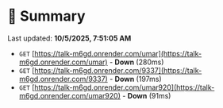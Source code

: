 # 📖 Summary
Last updated: **10/5/2025, 7:51:05 AM**

- `GET` [https://talk-m6gd.onrender.com/umar](https://talk-m6gd.onrender.com/umar) - **Down** (280ms)
- `GET` [https://talk-m6gd.onrender.com/9337](https://talk-m6gd.onrender.com/9337) - **Down** (197ms)
- `GET` [https://talk-m6gd.onrender.com/umar920](https://talk-m6gd.onrender.com/umar920) - **Down** (91ms)
